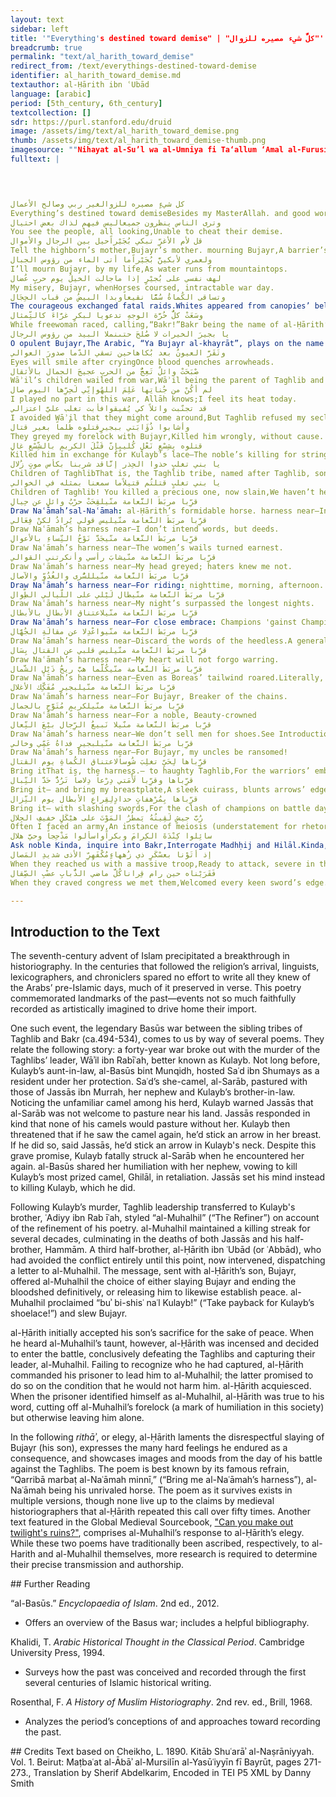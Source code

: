 ```yaml
---
layout: text
sidebar: left
title: '"Everything's destined toward demise" | "كلُّ شيء مصيره للزوال"'
breadcrumb: true
permalink: "text/al_harith_toward_demise"
redirect_from: /text/everythings-destined-toward-demise
identifier: al_harith_toward_demise.md
textauthor: al-Ḥārith ibn ʿUbād
language: [arabic]
period: [5th_century, 6th_century]
textcollection: []
sdr: https://purl.stanford.edu/druid 
image: /assets/img/text/al_harith_toward_demise.png
thumb: /assets/img/text/al_harith_toward_demise-thumb.png
imagesource: ""Nihayat al-Su’l wa al-Umniya fi Ta‘allum ‘Amal al-Furusiyya (‘Compendium of Military Arts’)" in Explore Islamic Art Collections. Museum With No Frontiers, 2021."
fulltext: |
  



كل شيءٍ مصيره للزوالغير ربي وصالح الأعمال
Everything’s destined toward demiseBesides my MasterAllah. and good works.
وترى الناس ينظرون جميعاليس فيهم لذاك بعض احتيال
You see the people, all looking,Unable to cheat their demise.
قل لأم الأغرِّ تبكي بُجَيْراًحيل بين الرجال والأموال
Tell the highborn’s mother,Bujayr’s mother. mourning Bujayr,A barrier’s set between men and their wealth.
ولعمري لأبكينَّ بُجَيْراًما أتى الماء من رؤوس الجبال
I’ll mourn Bujayr, by my life,As water runs from mountaintops.
لهف نفسي على بُجيْرٍ إذا ماجالت الخيلُ يوم حربٍ عُضال
My misery, Bujayr, whenHorses coursed, intractable war day.
وتساقى الكُماةُ سُمًّا نقيعاًوبدا البيضُ من قباب الحِجَال
The courageous exchanged fatal raids.Whites appeared from canopies’ bellies,“Whites” here perhaps refers to the warriors’ unsheathed, shining weapons, or more likely to the faces of the Banī Bakr’s women, peeking out of their enclosures. This latter reading lends itself to the verse that follows, as it does the legend of al-Ḥārith’s entrance into the fight. As medieval commentators have it, the fateful day he joined the battle would be remembered as the Day of Shearing (Yawm al-Taḥāluq), or the Day of Haircutting Past the Earlobes (Yawm Taḥlāq al-Limam), on account of Bakr’s tribesmen cutting their hair in order for their women to identify them: al-Ḥārith had ordered them to attend onto the battlefield to finish off Taghlib’s wounded and nurse their own.
وسَعَتْ كلُّ حُرَّة الوجهِ تدعويا لبكرٍ غرَّاءَ كالتِّمثال
While freewoman raced, calling,“Bakr!”Bakr being the name of al-Ḥārith’s tribe.—honorable as idols.
يا بجيرَ الخيرات لا صُلحَ حتىنملا البيد من رؤوس الرجال
O opulent Bujayr,The Arabic, “Ya Bujayr al-khayrāt”, plays on the name Bujayr, which means (of a belly) “filled with water or milk”. Here, the poet endearingly declares Bujayr full of “the best”: al-khayrāt.” no peace untilWe fill the wasteland with men’s heads.
وتَقَرَّ العيونُ بعد بُكاهاحين تسقي الدّما صدورَ العوالي
Eyes will smile after cryingOnce blood quenches arrowheads.
صْبَحَتْ وائلٌ تَعِجُّ من الحربِ عجيجَ الجمال بالأثقال
Wāʾil’s children wailed from war,Wāʾil being the parent of Taghlib and Bakr.The wailing of encumbered camels.
لم أكُنْ من جُناتِها عَلِمَ اللهُوإنِّي لَحِرِّها اليوم صال
I played no part in this war, Allāh knows;I feel its heat today.
قد تجنّبت وائلاً كي يُفيقوافأبت تغلب عليَّ اعتزالي
I avoided Wāʾil that they might come around,But Taghlib refused my seclusion.That is, al-Ḥārith’s avoidance of the war.
وأشابوا ذُؤَابَتي ببجيرٍقتلوه ظُلماً بغير قتال
They greyed my forelock with Bujayr,Killed him wrongly, without cause.
قتلوه بِشِسْعِ نَعْلِ كُليبٍإنّ قَتْلَ الكريمِ بالشِّسْعِ غالِ
Killed him in exchange for Kulayb’s lace—The noble’s killing for string’s expensive!That is, the murder of Bujayr for a shoelace is unacceptably disproportionate.
يا بني تغلبٍ خذوا الحِذر إنَّاقد شربنا بكأس موتٍ زُلال
Children of TaghlibThat is, the Taghlib tribe, named after Taghlib, son of Wāʾil.! Take heed:We drank pure Death indeed.
يا بني تغلبٍ قتلتُم قتيلاًما سمعنا بمثله في الخوالي
Children of Taghlib! You killed a precious one, now slain,We haven’t heard the likes of him!
قرِّبا مربَطَ النَّعامة منّيلقِحَتْ حرْبُ وائلٍ عن حِيالِ
Draw Naʿāmah’sal-Naʿāmah: al-Ḥārith’s formidable horse. harness near—In the original Arabic, the repeated command verb employed, “qarribā,” takes the dual form, although a plural audience is targeted. Classical Arabic poets rely on this addressing of two imaginary bystanders for dramatic effect, most famously Imruʾ al-Qays (d.c.545) in his ode’s opening, “Qifā nabki min dhikrā ḥabīb wa-manzili” (“Stop! Let’s weep, recalling lover and lodge”).Wāʾil’s war bore fruit, after infertility.
قرِّبا مربَطَ النَّعامة منّيليس قولي يُرادُ لكنْ فِعَالي
Draw Naʿāmah’s harness near—I don’t intend words, but deeds.
قرِّبا مربَطَ النَّعامة منّيجَدَّ نَوْحُ النِّساءِ بالأعوالِ
Draw Naʿāmah’s harness near—The women’s wails turned earnest.
قرِّبا مربَطَ النَّعامة منّيشابَ رأسي وأنكرتني القوالي
Draw Naʿāmah’s harness near—My head greyed; haters knew me not.
قرِّبا مربَطَ النَّعامة منّيللسُّرى والغُدُوِّ والآصال
Draw Naʿāmah’s harness near—For riding: nighttime, morning, afternoon.
قرِّبا مربَطَ النَّعامة منّيطال لَيْلي على اللّيالي الطِّوال
Draw Naʿāmah’s harness near—My night’s surpassed the longest nights.
قرِّبا مربَطَ النَّعامة منّيلاعتناق الأبطال بالأبطال
Draw Naʿāmah’s harness near—For close embrace: Champions 'gainst Champions.
قرِّبا مربَطَ النَّعامة منّيواعْدِلا عن مقالَةِ الجُهَّال
Draw Naʿāmah’s harness near—Discard the words of the heedless.A general judgment on boasts unsubstantiated by action, though perhaps it refers to some specific rumors arising out of al-Ḥārith’s tribulation.
قرِّبا مربَطَ النَّعامة منّيليس قلبي عن القتال بِسَال
Draw Naʿāmah’s harness near—My heart will not forgo warring.
قرِّبا مربَطَ النَّعامة منّيكُلَّما هبَّ ريحُ ذَيْلِ الشَّمال
Draw Naʿāmah’s harness near—Even as Boreas’ tailwind roared.Literally, whenever the north wind’s tail stirred.
قرِّبا مربَطَ النَّعامة منّيلبجيرٍ مُفَكِّك الأغلال
Draw Naʿāmah’s harness near—For Bujayr, Breaker of the chains.
قرِّبا مربَطَ النَّعامة منّيلكريمٍ مُتَوَّجٍ بالجمال
Draw Naʿāmah’s harness near—For a noble, Beauty-crowned
قرِّبا مربَطَ النَّعامة منّيلا نَبيعُ الرِّجال بيْعَ النِّعال
Draw Naʿāmah’s harness near—We don’t sell men for shoes.See Introduction and note 8 above.
قرِّبا مربَطَ النَّعامة منّيلبجيرٍ فداهُ عَمِّي وخالي
Draw Naʿāmah’s harness near—For Bujayr, my uncles be ransomed!
قرِّباها لِحَيِّ تغلِبَ شُوساًلاعتناق الكُماةِ يوم القتال
Bring itThat is, the harness.— to haughty Taghlib,For the warriors’ embrace the day of battle.
قرِّباها وقرِّبا لَأْمَتي دِرْعاً دِلاصاً تَرُدُّ حَدَّ النِّبال
Bring it— and bring my breastplate,A sleek cuirass, blunts arrows’ edge.
قرِّباها بِمُرْهفاتٍ حدادٍلِقِراعِ الأبطال يوم النِّزال
Bring it— with slashing swords,For the clash of champions on battle day.
رُبَّ جيشٍ لَقِيتُهُ يَمطُرُ المَوْتَ على هيْكَلٍ خفيفِ الجِلال
Often I faced an army,An instance of meiosis (understatement for rhetorical effect). The term “rubba” (“perhaps”), in the line “rubba jaysh laqītuhu” (“perhaps I faced an army”), signals not uncertainty or infrequency but their opposites. See Ibn Manẓur, Lisan al-ʿArab, s.v. ر ب ب .Death from lightly-armored chargers.
سائِلوا كِنْدَةَ الكِرامَ وبكراًواسألوا مَذْحِجاً وحيَّ هلال
Ask noble Kinda, inquire into Bakr,Interrogate Madhḥij and Hilāl.Kinda, Bakr, Madhḥij, Hilāl: notable Arabian tribes.
إذ أتَوْنا بعسْكَرٍ ذي زُههاءٍمُكْفَهِرِّ الأذى شديدِ المَصال
When they reached us with a massive troop,Ready to attack, severe in their seizure;
فَقَرَيْناه حين رام قِراناكُلَّ ماضي الذُّبابِ عضْبِ الصِّقال
When they craved congress we met them,Welcomed every keen sword’s edge.

--- 
```

## Introduction to the Text 
<p>The seventh-century advent of Islam precipitated a breakthrough in historiography. In the centuries that followed the religion’s arrival, linguists, lexicographers, and chroniclers spared no effort to write all they knew of the Arabs’ pre-Islamic days, much of it preserved in verse. This poetry commemorated landmarks of the past—events not so much faithfully recorded as artistically imagined to drive home their import.</p> <p>One such event, the legendary Basūs war between the sibling tribes of Taghlib and Bakr (ca.494-534), comes to us by way of several poems. They relate the following story: a forty-year war broke out with the murder of the Taghlibs’ leader, Wāʾil ibn Rabīʿah, better known as Kulayb. Not long before, Kulayb’s aunt-in-law, al-Basūs bint Munqidh, hosted Saʿd ibn Shumays as a resident under her protection. Saʿd’s she-camel, al-Sarāb, pastured with those of Jassās ibn Murrah, her nephew and Kulayb’s brother-in-law. Noticing the unfamiliar camel among his herd, Kulayb warned Jassās that al-Sarāb was not welcome to pasture near his land. Jassās responded in kind that none of his camels would pasture without her. Kulayb then threatened that if he saw the camel again, he’d stick an arrow in her breast. If he did so, said Jassās, he’d stick an arrow in Kulayb's neck. Despite this grave promise, Kulayb fatally struck al-Sarāb when he encountered her again. al-Basūs shared her humiliation with her nephew, vowing to kill Kulayb’s most prized camel, Ghilāl, in retaliation. Jassās set his mind instead to killing Kulayb, which he did.</p> <p>Following Kulayb’s murder, Taghlib leadership transferred to Kulayb's brother, ʿAdiyy ibn Rab īʿah, styled “al-Muhalhil” (“The Refiner”) on account of the refinement of his poetry. al-Muhalhil maintained a killing streak for several decades, culminating in the deaths of both Jassās and his half-brother, Hammām. A third half-brother, al-Ḥārith ibn ʿUbād (or ʿAbbād), who had avoided the conflict entirely until this point, now intervened, dispatching a letter to al-Muhalhil. The message, sent with al-Ḥārith’s son, Bujayr, offered al-Muhalhil the choice of either slaying Bujayr and ending the bloodshed definitively, or releasing him to likewise establish peace. al-Muhalhil proclaimed “buʾ bi-shisʿ naʿl Kulayb!” (“Take payback for Kulayb’s shoelace!”) and slew Bujayr.</p> <p>al-Ḥārith initially accepted his son’s sacrifice for the sake of peace. When he heard al-Muhalhil’s taunt, however, al-Ḥārith was incensed and decided to enter the battle, conclusively defeating the Taghlibs and capturing their leader, al-Muhalhil. Failing to recognize who he had captured, al-Ḥārith commanded his prisoner to lead him to al-Muhalhil; the latter promised to do so on the condition that he would not harm him. al-Ḥārith acquiesced. When the prisoner identified himself as al-Muhalhil, al-Ḥārith was true to his word, cutting off al-Muhalhil’s forelock (a mark of humiliation in this society) but otherwise leaving him alone.</p> <p>In the following <em>rithāʾ</em>, or elegy, al-Ḥārith laments the disrespectful slaying of Bujayr (his son), expresses the many hard feelings he endured as a consequence, and showcases images and moods from the day of his battle against the Taghlibs. The poem is best known by its famous refrain, “Qarribā marbaṭ al-Naʿāmah minnī,” (“Bring me al-Naʿāmah’s harness”), al-Naʿāmah being his unrivaled horse. The poem as it survives exists in multiple versions, though none live up to the claims by medieval historiographers that al-Ḥārith repeated this call over fifty times. Another text featured in the Global Medieval Sourcebook, <a href="http://sourcebook.stanford.edu/text/can-you-make-out-twilight%E2%80%99s-ruins">"Can you make out twilight's ruins?"</a>, comprises al-Muhalhil’s response to al-Ḥārith’s elegy. While these two poems have traditionally been ascribed, respectively, to al-Harith and al-Muhalhil themselves, more research is required to determine their precise transmission and authorship.</p>
## Further Reading 
<p>“al-Basūs.” <em>Encyclopaedia of Islam</em>. 2nd ed., 2012.</p> <ul> <li>Offers an overview of the Basus war; includes a helpful bibliography.</li> </ul> <p>Khalidi, T. <em>Arabic Historical Thought in the Classical Period</em>. Cambridge University Press, 1994.</p> <ul> <li>Surveys how the past was conceived and recorded through the first several centuries of Islamic historical writing.</li> </ul> <p>Rosenthal, F. <em>A History of Muslim Historiography</em>. 2nd rev. ed., Brill, 1968.</p> <ul> <li>Analyzes the period’s conceptions of and approaches toward recording the past.</li> </ul>
## Credits
Text based on Cheikho, L. 1890. Kitāb Shuʿarāʾ al-Naṣrāniyyah. Vol. 1. Beirut: Maṭbaʿat al-Ābāʾ al-Mursilīn al-Yasūʿiyyīn fī Bayrūt, pages 271-273., Translation by Sherif Abdelkarim, Encoded in TEI P5 XML by Danny Smith
